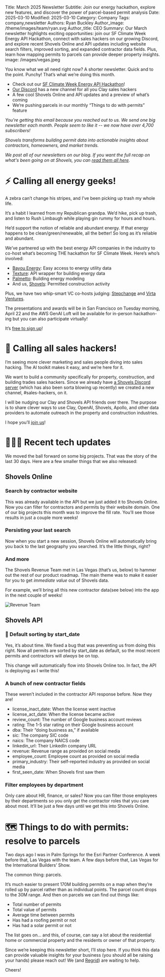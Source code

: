 Title: March 2025 Newsletter
Subtitle: Join our energy hackathon, explore new features, and discover the power of parcel-based permit analysis
Date: 2025-03-10
Modified: 2025-03-10
Category: Company
Tags: company,newsletter
Authors: Ryan Buckley
Author_image: /theme/images/team/ryan.svg
Author_title: CEO
Summary: Our March newsletter highlights exciting opportunities: join our SF Climate Week Energy API Hackathon, connect with sales hackers on our growing Discord, and explore recent Shovels Online and API updates including website search filters, improved sorting, and expanded contractor data fields. Plus, learn how mapping permits to parcels can provide deeper property insights.
image: /images/vegas.jpeg 


You know what we all need right now? A shorter newsletter. Quick and to the point. Punchy! That’s what we’re doing this month. 

- Check out our [SF Climate Week Energy API Hackathon](https://lu.ma/pwh9o2e8?tk=jYxRHS)!
- [Our Discord](https://discord.gg/Nypja3cKDx) has a new channel for all you Clay sales hackers
- A few cool Shovels Online and API updates and a preview of what’s coming
- We’re pushing parcels in our monthly “Things to do with permits” feature

*You're getting this email because you reached out to us. We send one big newsletter each month. People seem to like it -- we now have over 4,700 subscribers!*

*Shovels transforms building permit data into actionable insights about contractors, homeowners, and market trends.*

*We post all of our newsletters on our blog. If you want the full recap on what's been going on at Shovels, you can [read them all here](https://www.shovels.ai/blog/?category=Company).*

# ⚡️ Calling all energy geeks!

A zebra can’t change his stripes, and I’ve been picking up trash my whole life. 

It’s a habit I learned from my Republican grandpa. We’d hike, pick up trash, and listen to Rush Limbaugh while playing gin rummy for hours and hours. 

He’d support the notion of reliable and abundant energy. If that energy happens to be clean/green/renewable, all the better! So long as it’s reliable and abundant.

We’ve partnered up with the best energy API companies in the industry to co-host what’s becoming THE hackathon for SF Climate Week. Here’s who’s involved:

- [Bayou Energy](https://www.bayou.energy/): Easy access to energy utility data
- [Texture](https://www.texturehq.com/): API wrapper for building energy data
- [Palmetto](https://palmetto.com/business/energy-intelligence-api): Building energy modeling
- And us, [Shovels](https://docs.shovels.ai/docs/introduction): Permitted construction activity

Plus, we have two whip-smart VC co-hosts judging: [Stepchange](https://www.stepchange.vc/) and [Virta Ventures](https://www.virtaventures.co/). 

The presentations and awards will be in San Francisco on Tuesday morning, April 22 and the AWS GenAI Loft will be available for in-person hackathon-ing but you can also participate virtually!

It’s [free to sign up](https://lu.ma/pwh9o2e8?tk=jYxRHS)! 

# 🤑 Calling all sales hackers!

I’m seeing more clever marketing and sales people diving into sales hacking. The AI toolkit makes it easy, and we’re here for it. 

We want to build a community specifically for property, construction, and building trades sales hackers. Since we already have [a Shovels Discord server](https://discord.gg/Nypja3cKDx) (which has also been sorta blowing up recently) we created a new channel, #sales-hackers, on it.

I will be nudging our Clay and Shovels API friends over there. The purpose is to share clever ways to use Clay, OpenAI, Shovels, Apollo, and other data providers to automate outreach in the property and construction industries. 

I hope you’ll [join us](https://discord.gg/Nypja3cKDx)! 

# 👩🏻‍💻 Recent tech updates

We moved the ball forward on some big projects. That was the story of the last 30 days. Here are a few smaller things that we also released:

## Shovels Online

### Search by contractor website

This was already available in the API but we just added it to Shovels Online. Now you can filter for contractors and permits by their website domain. One of our big projects this month was to improve the fill rate. You’ll see those results in just a couple more weeks! 

### Persisting your last search

Now when you start a new session, Shovels Online will automatically bring you back to the last geography you searched. It’s the little things, right?

### And more

The Shovels Revenue Team met in Las Vegas (that’s us, below) to hammer out the rest of our  product roadmap. The main theme was to make it easier for you to get *immediate value* out of Shovels data. 

For example, we’ll bring all this new contractor data(see below) into the app in the next couple of weeks! 

![Revenue Team]({static}/images/vegas.jpeg)

## Shovels API

### 🎉 Default sorting by start_date

Yes, it’s about time. We fixed a bug that was preventing us from doing this right. Now all permits are sorted by start_date as default, so the most recent permits and contractors will *always* be on top. 

This change will automatically flow into Shovels Online too. In fact, the API is deploying as I write this! 

### A bunch of new contractor fields

These weren’t included in the contractor API response before. Now they are! 

- license_inact_date: When the license went inactive
- license_act_date: When the license became active
- review_count: The number of Google business account reviews
- rating: The 1-5 star rating on their Google business account
- dba: Their “doing business as,” if available
- sic: The company SIC code
- naics: The company NAICS code
- linkedin_url: Their LinkedIn company URL
- revenue: Revenue range as provided on social media
- employee_count: Employee count as provided on social media
- primary_industry: Their self-reported industry as provided on social media
- first_seen_date: When Shovels first saw them

### Filter employees by department

Only care about HR, finance, or sales? Now you can filter those employees by their departments so you only get the contractor roles that you care about most. It’ll be just a few days until we get this into Shovels Online. 

# 🗺️ Things to do with permits: resolve to parcels

Two days ago I was in Palm Springs for the Esri Partner Conference. A week before that, Las Vegas with the team. A few days before that, Las Vegas for the International Builders’ Show. 

The common thing: parcels. 

It’s much easier to present 170M building permits on a map when they’re rolled up by parcel rather than as individual points. The parcel count drops to the 30M range. And then on parcels we can find out things like:

- Total number of permits
- Total value of permits
- Average time between permits
- Has had a roofing permit or not
- Has had a solar permit or not

The list goes on… and this, of course, can say a lot about the residential home or commercial property and the residents or owner of that property. 

Since we’re keeping this newsletter short, I’ll stop here. If you think this data can provide valuable insights for your business (you should all be raising your hands) please reach out! We (and [Regrid](https://www.regrid.com)) are waiting to help. 

Cheers!